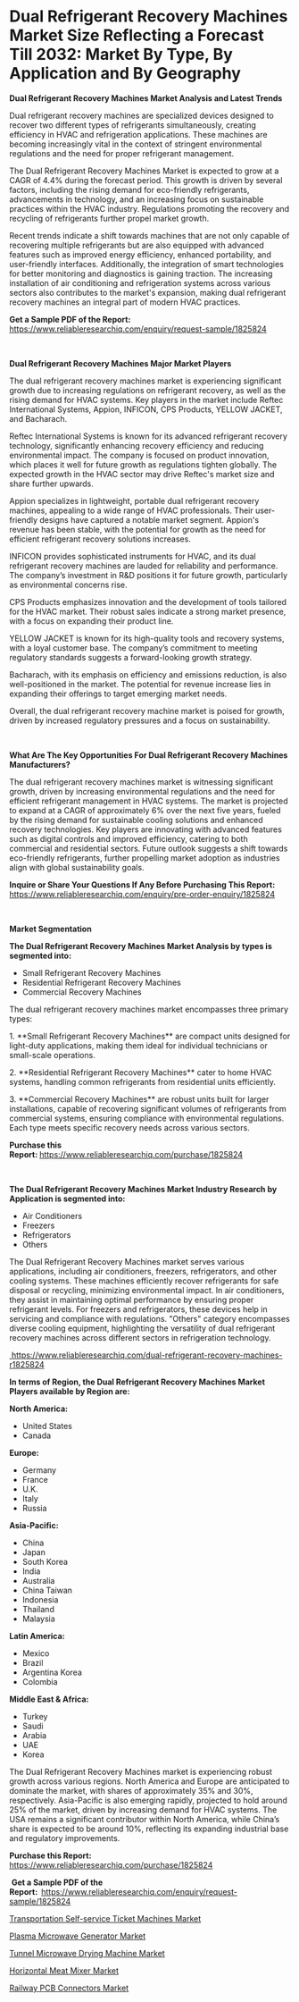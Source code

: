 <p><h1>Dual Refrigerant Recovery Machines Market Size Reflecting a Forecast Till 2032: Market By Type, By Application and By Geography</h1></p><p><strong>Dual Refrigerant Recovery Machines Market Analysis and Latest Trends</strong></p>
<p><p>Dual refrigerant recovery machines are specialized devices designed to recover two different types of refrigerants simultaneously, creating efficiency in HVAC and refrigeration applications. These machines are becoming increasingly vital in the context of stringent environmental regulations and the need for proper refrigerant management.</p><p>The Dual Refrigerant Recovery Machines Market is expected to grow at a CAGR of 4.4% during the forecast period. This growth is driven by several factors, including the rising demand for eco-friendly refrigerants, advancements in technology, and an increasing focus on sustainable practices within the HVAC industry. Regulations promoting the recovery and recycling of refrigerants further propel market growth.</p><p>Recent trends indicate a shift towards machines that are not only capable of recovering multiple refrigerants but are also equipped with advanced features such as improved energy efficiency, enhanced portability, and user-friendly interfaces. Additionally, the integration of smart technologies for better monitoring and diagnostics is gaining traction. The increasing installation of air conditioning and refrigeration systems across various sectors also contributes to the market's expansion, making dual refrigerant recovery machines an integral part of modern HVAC practices.</p></p>
<p><strong>Get a Sample PDF of the Report:&nbsp;</strong> <a href="https://www.reliableresearchiq.com/enquiry/request-sample/1825824?utm_campaign=1102&utm_medium=2&utm_source=Github&utm_content=ia&utm_term=12042025&utm_id=dual-refrigerant-recovery-machines">https://www.reliableresearchiq.com/enquiry/request-sample/1825824</a></p>
<p>&nbsp;</p>
<p><strong>Dual Refrigerant Recovery Machines Major Market Players</strong></p>
<p><p>The dual refrigerant recovery machines market is experiencing significant growth due to increasing regulations on refrigerant recovery, as well as the rising demand for HVAC systems. Key players in the market include Reftec International Systems, Appion, INFICON, CPS Products, YELLOW JACKET, and Bacharach.</p><p>Reftec International Systems is known for its advanced refrigerant recovery technology, significantly enhancing recovery efficiency and reducing environmental impact. The company is focused on product innovation, which places it well for future growth as regulations tighten globally. The expected growth in the HVAC sector may drive Reftec's market size and share further upwards.</p><p>Appion specializes in lightweight, portable dual refrigerant recovery machines, appealing to a wide range of HVAC professionals. Their user-friendly designs have captured a notable market segment. Appion's revenue has been stable, with the potential for growth as the need for efficient refrigerant recovery solutions increases.</p><p>INFICON provides sophisticated instruments for HVAC, and its dual refrigerant recovery machines are lauded for reliability and performance. The company’s investment in R&D positions it for future growth, particularly as environmental concerns rise.</p><p>CPS Products emphasizes innovation and the development of tools tailored for the HVAC market. Their robust sales indicate a strong market presence, with a focus on expanding their product line.</p><p>YELLOW JACKET is known for its high-quality tools and recovery systems, with a loyal customer base. The company’s commitment to meeting regulatory standards suggests a forward-looking growth strategy.</p><p>Bacharach, with its emphasis on efficiency and emissions reduction, is also well-positioned in the market. The potential for revenue increase lies in expanding their offerings to target emerging market needs.</p><p>Overall, the dual refrigerant recovery machine market is poised for growth, driven by increased regulatory pressures and a focus on sustainability.</p></p>
<p>&nbsp;</p>
<p><strong>What Are The Key Opportunities For Dual Refrigerant Recovery Machines Manufacturers?</strong></p>
<p><p>The dual refrigerant recovery machines market is witnessing significant growth, driven by increasing environmental regulations and the need for efficient refrigerant management in HVAC systems. The market is projected to expand at a CAGR of approximately 6% over the next five years, fueled by the rising demand for sustainable cooling solutions and enhanced recovery technologies. Key players are innovating with advanced features such as digital controls and improved efficiency, catering to both commercial and residential sectors. Future outlook suggests a shift towards eco-friendly refrigerants, further propelling market adoption as industries align with global sustainability goals.</p></p>
<p><strong>Inquire or Share Your Questions If Any Before Purchasing This Report:</strong> <a href="https://www.reliableresearchiq.com/enquiry/pre-order-enquiry/1825824?utm_campaign=1102&utm_medium=2&utm_source=Github&utm_content=ia&utm_term=12042025&utm_id=dual-refrigerant-recovery-machines">https://www.reliableresearchiq.com/enquiry/pre-order-enquiry/1825824</a></p>
<p>&nbsp;</p>
<p><strong>Market Segmentation</strong></p>
<p><strong>The Dual Refrigerant Recovery Machines Market Analysis by types is segmented into:</strong></p>
<p><ul><li>Small Refrigerant Recovery Machines</li><li>Residential Refrigerant Recovery Machines</li><li>Commercial Recovery Machines</li></ul></p>
<p><p>The dual refrigerant recovery machines market encompasses three primary types: </p><p>1. **Small Refrigerant Recovery Machines** are compact units designed for light-duty applications, making them ideal for individual technicians or small-scale operations. </p><p>2. **Residential Refrigerant Recovery Machines** cater to home HVAC systems, handling common refrigerants from residential units efficiently. </p><p>3. **Commercial Recovery Machines** are robust units built for larger installations, capable of recovering significant volumes of refrigerants from commercial systems, ensuring compliance with environmental regulations. Each type meets specific recovery needs across various sectors.</p></p>
<p><strong>Purchase this Report:&nbsp;</strong><a href="https://www.reliableresearchiq.com/purchase/1825824?utm_campaign=1102&utm_medium=2&utm_source=Github&utm_content=ia&utm_term=12042025&utm_id=dual-refrigerant-recovery-machines">https://www.reliableresearchiq.com/purchase/1825824</a></p>
<p>&nbsp;</p>
<p><strong>The Dual Refrigerant Recovery Machines Market Industry Research by Application is segmented into:</strong></p>
<p><ul><li>Air Conditioners</li><li>Freezers</li><li>Refrigerators</li><li>Others</li></ul></p>
<p><p>The Dual Refrigerant Recovery Machines market serves various applications, including air conditioners, freezers, refrigerators, and other cooling systems. These machines efficiently recover refrigerants for safe disposal or recycling, minimizing environmental impact. In air conditioners, they assist in maintaining optimal performance by ensuring proper refrigerant levels. For freezers and refrigerators, these devices help in servicing and compliance with regulations. "Others" category encompasses diverse cooling equipment, highlighting the versatility of dual refrigerant recovery machines across different sectors in refrigeration technology.</p></p>
<p><a href="https://www.reliableresearchiq.com/dual-refrigerant-recovery-machines-r1825824?utm_campaign=1102&utm_medium=2&utm_source=Github&utm_content=ia&utm_term=12042025&utm_id=dual-refrigerant-recovery-machines">&nbsp;https://www.reliableresearchiq.com/dual-refrigerant-recovery-machines-r1825824</a></p>
<p><strong>In terms of Region, the Dual Refrigerant Recovery Machines Market Players available by Region are:</strong></p>
<p>
    <p> <strong> North America: </strong>
        <ul>
            <li>United States</li>
            <li>Canada</li>
        </ul>
        </p> 
    <p> <strong> Europe: </strong>
        <ul>
            <li>Germany</li>
            <li>France</li>
            <li>U.K.</li>
            <li>Italy</li>
            <li>Russia</li>
        </ul>
        </p> 
    <p> <strong> Asia-Pacific: </strong>
        <ul>
            <li>China</li>
            <li>Japan</li>
            <li>South Korea</li>
            <li>India</li>
            <li>Australia</li>
            <li>China Taiwan</li>
            <li>Indonesia</li>
            <li>Thailand</li>
            <li>Malaysia</li>
        </ul>
        </p> 
    <p> <strong> Latin America: </strong>
        <ul>
            <li>Mexico</li>
            <li>Brazil</li>
            <li>Argentina Korea</li>
            <li>Colombia</li>
        </ul>
        </p> 
    <p> <strong> Middle East & Africa: </strong>
        <ul>
            <li>Turkey</li>
            <li>Saudi</li>
            <li>Arabia</li>
            <li>UAE</li>
            <li>Korea</li>
        </ul>
    </p>
    </p>
<p><p>The Dual Refrigerant Recovery Machines market is experiencing robust growth across various regions. North America and Europe are anticipated to dominate the market, with shares of approximately 35% and 30%, respectively. Asia-Pacific is also emerging rapidly, projected to hold around 25% of the market, driven by increasing demand for HVAC systems. The USA remains a significant contributor within North America, while China’s share is expected to be around 10%, reflecting its expanding industrial base and regulatory improvements.</p></p>
<p><strong>Purchase this Report: </strong><a href="https://www.reliableresearchiq.com/purchase/1825824?utm_campaign=1102&utm_medium=2&utm_source=Github&utm_content=ia&utm_term=12042025&utm_id=dual-refrigerant-recovery-machines">https://www.reliableresearchiq.com/purchase/1825824</a></p>
<p>&nbsp;<strong>Get a Sample PDF of the Report:&nbsp;&nbsp;</strong><a href="https://www.reliableresearchiq.com/enquiry/request-sample/1825824?utm_campaign=1102&utm_medium=2&utm_source=Github&utm_content=ia&utm_term=12042025&utm_id=dual-refrigerant-recovery-machines">https://www.reliableresearchiq.com/enquiry/request-sample/1825824</a></p>
<p><strong></strong></p>
<p><p><a href="https://github.com/pelahotayabe/Market-Research-Report-List-1/blob/main/transportation-self-service-ticket-machines-market.md?utm_campaign=1102&utm_medium=2&utm_source=Github&utm_content=ia&utm_term=12042025&utm_id=dual-refrigerant-recovery-machines">Transportation Self-service Ticket Machines Market</a></p><p><a href="https://github.com/raeezkenedz/Market-Research-Report-List-1/blob/main/plasma-microwave-generator-market.md?utm_campaign=1102&utm_medium=2&utm_source=Github&utm_content=ia&utm_term=12042025&utm_id=dual-refrigerant-recovery-machines">Plasma Microwave Generator Market</a></p><p><a href="https://github.com/elitasvimal/Market-Research-Report-List-1/blob/main/tunnel-microwave-drying-machine-market.md?utm_campaign=1102&utm_medium=2&utm_source=Github&utm_content=ia&utm_term=12042025&utm_id=dual-refrigerant-recovery-machines">Tunnel Microwave Drying Machine Market</a></p><p><a href="https://github.com/genayziben/Market-Research-Report-List-1/blob/main/horizontal-meat-mixer-market.md?utm_campaign=1102&utm_medium=2&utm_source=Github&utm_content=ia&utm_term=12042025&utm_id=dual-refrigerant-recovery-machines">Horizontal Meat Mixer Market</a></p><p><a href="https://github.com/meuskocov/Market-Research-Report-List-1/blob/main/railway-pcb-connectors-market.md?utm_campaign=1102&utm_medium=2&utm_source=Github&utm_content=ia&utm_term=12042025&utm_id=dual-refrigerant-recovery-machines">Railway PCB Connectors Market</a></p></p>